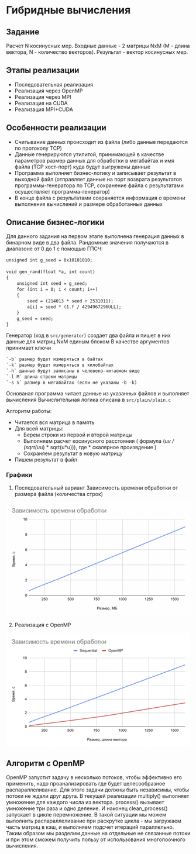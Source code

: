 # Гибридные вычисления

## Задание

Расчет N косинусных мер. Входные данные - 2 матрицы NxM (M - длина вектора, N - количество векторов). Результат - вектор косинусных мер.

## Этапы реализации

- Последовательная реализация
- Реализация через OpenMP
- Реализация через MPI
- Реализация на CUDA
- Реализация MPI+CUDA

## Особенности реализации

- Считывание данных происходит из файла (либо данные передаются по протоколу TCP)
- Данные генерируются утилитой, принимающей в качестве параметров размер данных для обработки в мегабайтах и имя файла (TCP хост-порт) куда будут выгружены данные
- Программа выполняет бизнес-логику и записывает результат в выходной файл (отправляет данные на порт возврата результатов программы-генератора по TCP, сохранение файла с результатами осуществляет программа-генератор)
- В конце файла с результатами сохраняется информация о времени выполнения вычислений и размере обработанных данных

## Описание бизнес-логики

Для данного задания на первом этапе выполнена генерация данных в бинарном виде в два файла. Рандомные значения получаются в диапазоне от 0 до 1 с помощью ГПСЧ:

```
unsigned int g_seed = 0x10101010;

void gen_rand(float *a, int count)
{ 
    unsigned int seed = g_seed;
    for (int i = 0; i < count; i++)
    {
        seed = (214013 * seed + 2531011);
        a[i] = seed * (1.f / 4294967296ULL);
    }  
    g_seed = seed;
}
```

Генератор (код в `src/generator`) создает два файла и пишет в них данные для матриц NxM единым блоком
В качестве аргументов принимает ключи

    `-b` размер будет измеряться в байтах
    `-k` размер будет измеряться в килобайтах
    `-h` данные будут записаны в человеко-читаемом виде
    `-l M` длина строки матрицы
    `-s S` размер в мегабайтах (если не указаны -b -k)

Основаная программа читает данные из указанных файлов и выполняет вычисления
Вычислительная логика описана в `src/plain/plain.c`

Алгоритм работы:
- Читается вся матрица в память
- Для всей матрицы:
    - Берем строки из первой и второй матрицы
    - Выполняем расчет косинусного расстояния ( формула (u*v / (sqrt(u*u) * sqrt(u*u))), где * скалярное произвдение )
    - Сохраняем результат в новую матрицу
- Пишем результат в файл


### Графики

1. Последовательный вариант
Зависимость времени обработки от размера файла (количества строк)

![](./img/sequential.png)

2. Реализация с OpenMP

![](./img/openmp.png)

## Алгоритм с OpenMP

OpenMP запустит задачу в несколько потоков, чтобы эффективно его применить, надо проанализировать где будет целесообразное распараллеливание. Для этого задачи должны быть независимы, чтобы потоки не ждали друг друга.
В текущей реализации multiply() выполняет умножение для каждого числа из вектора. process() вызывает умножение три раза и одно деление. И наконец clean_process() запускает в цикле перемножение. 
В такой ситуации мы можем выполнить распараллеливание при раскрутке цикла - мы загружаем часть матриц в кэш, и выполняем подсчет итераций параллельно.
Таким образом мы разделим данные на отдельные не связанные потоки и при этом сможем получить пользу от использования многопоочного вычисления.

